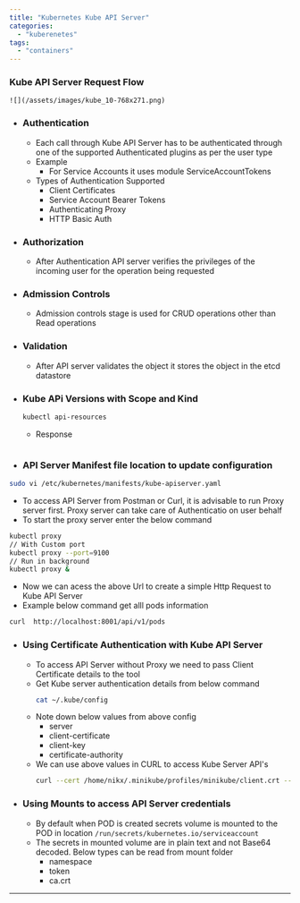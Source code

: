 ```yaml
---
title: "Kubernetes Kube API Server"
categories: 
  - "kuberenetes"
tags: 
  - "containers"
---
```


### Kube API Server Request Flow
    ![](/assets/images/kube_10-768x271.png)

- ### Authentication
  - Each call through Kube API Server has to be authenticated through one of the supported Authenticated plugins as per the user type
  - Example
    - For Service Accounts it uses module ServiceAccountTokens
  - Types of Authentication Supported
      - Client Certificates
      - Service Account Bearer Tokens
      - Authenticating Proxy
      - HTTP Basic Auth

- ### Authorization
  - After Authentication API server verifies the privileges of the incoming user for the operation being requested

- ### Admission Controls
  - Admission controls stage is used for CRUD operations other than Read operations

- ### Validation
  - After API server validates the object it stores the object in the etcd datastore

- ### Kube APi Versions with Scope and Kind
  ```bash
  kubectl api-resources
  ```
  - Response
    ```bash
    ```

- ### API Server Manifest file location to update configuration
```bash
sudo vi /etc/kubernetes/manifests/kube-apiserver.yaml
```				

- To access API Server from Postman or Curl, it is advisable to run Proxy server first. Proxy server can take care of Authenticatio on user behalf
- To start the proxy server enter the below command
```bash
kubectl proxy 
// With Custom port 
kubectl proxy --port=9100 
// Run in background 
kubectl proxy &							
```

- Now we can acess the above Url to create a simple Http Request to Kube API Server
- Example below command get alll pods information
```bash
curl  http://localhost:8001/api/v1/pods
```

- ### Using Certificate Authentication with Kube API Server
  - To access API Server without Proxy we need to pass Client Certificate details to the tool
  - Get Kube server authentication details from below command
    ```bash
    cat ~/.kube/config
    ```			
  - Note down below values from above config
      - server
      - client-certificate
      - client-key
      - certificate-authority
  - We can use above values in CURL to access Kube Server API's
    ```bash
    curl --cert /home/nikx/.minikube/profiles/minikube/client.crt --key /home/nikx/.minikube/profiles/minikube/client.key --cacert /home/nikx/.minikube/ca.crt https://192.168.49.2:8443/api/v1/pods
    ```

- ### Using Mounts to access API Server credentials
  - By default when POD is created secrets volume is mounted to the POD in location `/run/secrets/kubernetes.io/serviceaccount`
  - The secrets in mounted volume are in plain text and not Base64 decoded. Below types can be read from mount folder
      - namespace
      - token
      - ca.crt

---
